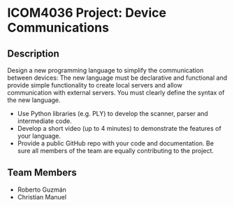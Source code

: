 # ICOM4036 Project: Device Communications

## Description
Design a new programming language to simplify the communication between
devices: The new language must be declarative and functional and provide
simple functionality to create local servers and allow communication with
external servers. You must clearly define the syntax of the new language.

-  Use Python libraries (e.g. PLY) to develop the scanner, parser and
intermediate code.
- Develop a short video (up to 4 minutes) to demonstrate the features of your
language.
- Provide a public GitHub repo with your code and documentation. Be sure all
members of the team are equally contributing to the project.

## Team Members

- Roberto Guzmán
- Christian Manuel